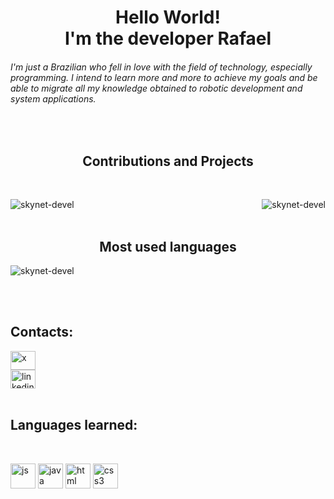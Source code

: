 
<h1 align="center">Hello World!<br>I'm the developer Rafael</h1>

<h6> I'm just a Brazilian who fell in love with the field of technology, especially programming.
I intend to learn more and more to achieve my goals and be able to migrate all my knowledge obtained to robotic development and system applications.</h6>

<br>
<h2 align="center">Contributions and Projects</h2>

<br>
<p>
<img align="right" src="https://github-readme-stats.vercel.app/api?username=skynet-devel&show_icons=true&locale=en" alt="skynet-devel"/>
<img align="left" src="https://github-readme-streak-stats.herokuapp.com/?user=skynet-devel&" alt="skynet-devel"/>
</p>

<p>
<br>
<br>
<h2 align="center">Most used languages</h2>
<img align= "center" src="https://github-readme-stats.vercel.app/api/top-langs?username=skynet-devel&show_icons=true&locale=en&layout=compact" alt="skynet-devel" /></p >
</p>

<br>
<br>

<h2 align="left">Contacts:</h2>
<p align="left">
  
<a href="https://x.com/Skynet_devel" target="black">
  <img align="center" src="https://cdn.jsdelivr.net/gh/devicons/devicon@latest/icons/twitter/twitter-original.svg" alt="x" height="30" width="40"/>
</a>

<br>

<a href="https://www.instagram.com/skynet_devel/" target="black">
  <img align="center" src="https://cdn.jsdelivr.net/gh/devicons/devicon@latest/icons/linkedin/linkedin-original.svg" alt="linkedin" height="30" width="40"/>
</a>

<br>
<br>


<h2 align="left">Languages ​​learned:</h2>

<br>
<p align="left"> 
  
<img src="https://cdn.jsdelivr.net/gh/devicons/devicon@latest/icons/javascript/javascript-original.svg" alt="js" width="40" height="40"/> 
  
<img src="https://cdn.jsdelivr.net/gh/devicons/devicon@latest/icons/java/java-original-wordmark.svg" alt="java" width="40" height="40"/>
          
<img src="https://cdn.jsdelivr.net/gh/devicons/devicon@latest/icons/html5/html5-original.svg" alt="html" width="40" height="40"/> 

<img src="https://cdn.jsdelivr.net/gh/devicons/devicon@latest/icons/css3/css3-original.svg" alt="css3" width="40" height="40"/>
         





